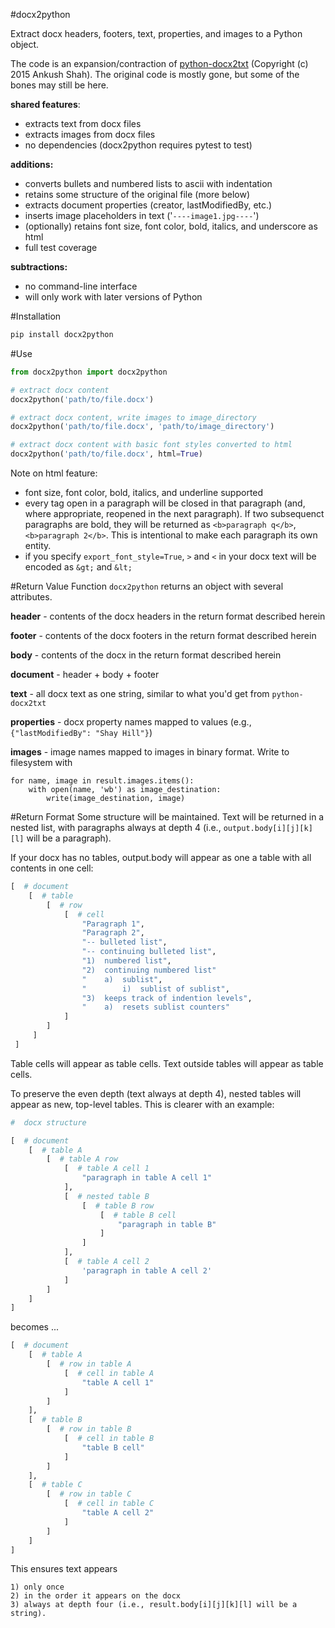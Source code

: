 #docx2python

Extract docx headers, footers, text, properties, and images to a Python object.

The code is an expansion/contraction of [python-docx2txt](https://github.com/ankushshah89/python-docx2txt) (Copyright (c) 2015 Ankush Shah). The original code is mostly gone, but some of the bones may still be here.

__shared features__:
* extracts text from docx files
* extracts images from docx files
* no dependencies (docx2python requires pytest to test)

__additions:__
* converts bullets and numbered lists to ascii with indentation
* retains some structure of the original file (more below)
* extracts document properties (creator, lastModifiedBy, etc.) 
* inserts image placeholders in text ('`----image1.jpg----`')
* (optionally) retains font size, font color, bold, italics, and underscore as html
* full test coverage

  
__subtractions:__
* no command-line interface
* will only work with later versions of Python


#Installation
```bash
pip install docx2python
```

#Use

```python
from docx2python import docx2python

# extract docx content
docx2python('path/to/file.docx')

# extract docx content, write images to image_directory
docx2python('path/to/file.docx', 'path/to/image_directory')

# extract docx content with basic font styles converted to html
docx2python('path/to/file.docx', html=True)
```

Note on html feature:
* font size, font color, bold, italics, and underline supported
* every tag open in a paragraph will be closed in that paragraph (and, where appropriate, reopened in the next paragraph). If two subsequenct paragraphs are bold, they will be returned as `<b>paragraph q</b>`, `<b>paragraph 2</b>`. This is intentional to make  each paragraph its own entity. 
* if you specify `export_font_style=True`, `>` and `<` in your docx text will be encoded as `&gt;` and `&lt;`

#Return Value
Function `docx2python` returns an object with several attributes.

__header__ - contents of the docx headers in the return format described herein

__footer__ - contents of the docx footers in the return format described herein

__body__ - contents of the docx in the return format described herein

__document__ - header  + body + footer 

__text__ - all docx text as one string, similar to what you'd get from `python-docx2txt`

__properties__ - docx property names mapped to values (e.g., `{"lastModifiedBy": "Shay Hill"}`)

__images__ - image names mapped to images in binary format. Write to filesystem with

```
for name, image in result.images.items():
    with open(name, 'wb') as image_destination:
        write(image_destination, image)
```

#Return Format
Some structure will be maintained. Text will be returned in a nested list, with paragraphs always at depth 4 (i.e., `output.body[i][j][k][l]` will be a paragraph).

If your docx has no tables, output.body will appear as one a table with all contents in one cell:

```python
[  # document
    [  # table
        [  # row
            [  # cell
                "Paragraph 1",
                "Paragraph 2",
                "-- bulleted list",
                "-- continuing bulleted list",
                "1)  numbered list",
                "2)  continuing numbered list"
                "    a)  sublist",
                "        i)  sublist of sublist",
                "3)  keeps track of indention levels",
                "    a)  resets sublist counters"
            ]
        ]
     ]
 ]
```

Table cells will appear as table cells. Text outside tables will appear as table cells.


To preserve the even depth (text always at depth 4), nested tables will appear as new, top-level tables. This is clearer with an example:

```python
#  docx structure

[  # document
    [  # table A
        [  # table A row
            [  # table A cell 1
                "paragraph in table A cell 1"
            ],
            [  # nested table B
                [  # table B row
                    [  # table B cell
                        "paragraph in table B"
                    ]
                ]
            ],
            [  # table A cell 2
                'paragraph in table A cell 2'
            ]
        ]
    ]
]
```

becomes ...
```python
[  # document 
    [  # table A
        [  # row in table A
            [  # cell in table A
                "table A cell 1"
            ]
        ]
    ],
    [  # table B
        [  # row in table B
            [  # cell in table B
                "table B cell"
            ]
        ]
    ],
    [  # table C
        [  # row in table C
            [  # cell in table C
                "table A cell 2"
            ]
        ]
    ]
]
```

This ensures text appears

    1) only once
    2) in the order it appears on the docx
    3) always at depth four (i.e., result.body[i][j][k][l] will be a string).
    

